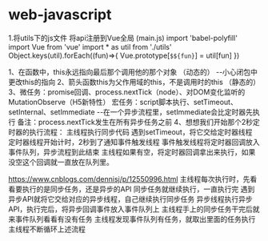 # web-javascript

1.将utils下的js文件 将api注册到Vue全局 (main.js)
import 'babel-polyfill'
import Vue from 'vue'
import * as util from './utils'
Object.keys(util).forEach((fun)=>{
    Vue.prototype[`$${fun}`] = util[fun]
})

1、在函数中，this永远指向最后那个调用他的那个对象 （动态的）
  --小心闭包中更改this的指向
2、箭头函数this为父作用域的this，不是调用时的this （静态的）
3、微任务：promise回调、process.nextTick（node）、对DOM变化监听的MutationObserve（H5新特性）
   宏任务：script脚本执行、setTimeout、setInternal、setImmediate
   --在一个异步流程里，setImmediate会比定时器先执行
   备注：process.nextTick发生在所有异步任务之前
4、想想我们开始那个2秒定时器的执行流程：
主线程执行同步代码
遇到setTimeout，将它交给定时器线程
定时器线程开始计时，2秒到了通知事件触发线程
事件触发线程将定时器回调放入事件队列，异步流程到此结束
主线程如果有空，将定时器回调拿出来执行，如果没空这个回调就一直放在队列里。

https://www.cnblogs.com/dennisj/p/12550996.html
主线程每次执行时，先看看要执行的是同步任务，还是异步的API
同步任务就继续执行，一直执行完
遇到异步API就将它交给对应的异步线程，自己继续执行同步任务
异步线程执行异步API，执行完后，将异步回调事件放入事件队列上
主线程手上的同步任务干完后就来事件队列看看有没有任务
主线程发现事件队列有任务，就取出里面的任务执行
主线程不断循环上述流程
